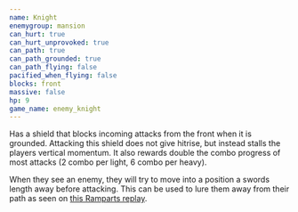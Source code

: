 ```yaml
---
name: Knight
enemygroup: mansion
can_hurt: true
can_hurt_unprovoked: true
can_path: true
can_path_grounded: true
can_path_flying: false
pacified_when_flying: false
blocks: front
massive: false
hp: 9
game_name: enemy_knight
---
```


Has a shield that blocks incoming attacks from the front when it is grounded. Attacking this shield does not give hitrise, but instead stalls the players vertical momentum. It also rewards double the combo progress of most attacks (2 combo per light, 6 combo per heavy).

When they see an enemy, they will try to move into a position a swords length away before attacking. This can be used to lure them away from their path as seen on [this Ramparts replay](http://dustkid.com/replay/-11188083).